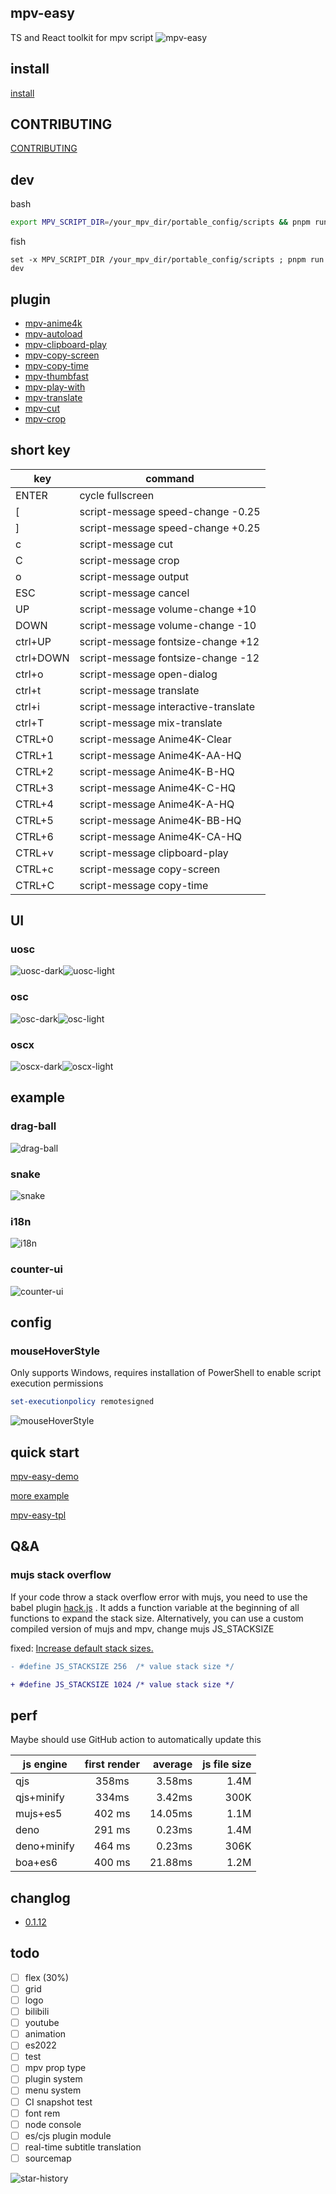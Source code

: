 ## mpv-easy

TS and React toolkit for mpv script
![mpv-easy](./assets/img/mpv-easy.gif)

## install

[install](./mpv-easy-react/install.md)

## CONTRIBUTING

[CONTRIBUTING](./mpv-easy-react/CONTRIBUTING.md)

## dev

bash

```bash
export MPV_SCRIPT_DIR=/your_mpv_dir/portable_config/scripts && pnpm run dev
```

fish

```fish
set -x MPV_SCRIPT_DIR /your_mpv_dir/portable_config/scripts ; pnpm run dev
```

## plugin

- [mpv-anime4k](./mpv-anime4k/readme.md)
- [mpv-autoload](./mpv-autoload/readme.md)
- [mpv-clipboard-play](./mpv-clipboard-play/readme.md)
- [mpv-copy-screen](./mpv-copy-screen/readme.md)
- [mpv-copy-time](./mpv-copy-time/readme.md)
- [mpv-thumbfast](./mpv-thumbfast/readme.md)
- [mpv-play-with](./mpv-play-with/readme.md)
- [mpv-translate](./mpv-translate/readme.md)
- [mpv-cut](./mpv-cut/readme.md)
- [mpv-crop](./mpv-crop/readme.md)

## short key

| key       | command                              |
| --------- | ------------------------------------ |
| ENTER     | cycle fullscreen                     |
| [         | script-message speed-change -0.25    |
| ]         | script-message speed-change +0.25    |
| c         | script-message cut                   |
| C         | script-message crop                  |
| o         | script-message output                |
| ESC       | script-message cancel                |
| UP        | script-message volume-change +10     |
| DOWN      | script-message volume-change -10     |
| ctrl+UP   | script-message fontsize-change +12   |
| ctrl+DOWN | script-message fontsize-change -12   |
| ctrl+o    | script-message open-dialog           |
| ctrl+t    | script-message translate             |
| ctrl+i    | script-message interactive-translate |
| ctrl+T    | script-message mix-translate         |
| CTRL+0    | script-message Anime4K-Clear         |
| CTRL+1    | script-message Anime4K-AA-HQ         |
| CTRL+2    | script-message Anime4K-B-HQ          |
| CTRL+3    | script-message Anime4K-C-HQ          |
| CTRL+4    | script-message Anime4K-A-HQ          |
| CTRL+5    | script-message Anime4K-BB-HQ         |
| CTRL+6    | script-message Anime4K-CA-HQ         |
| CTRL+v    | script-message clipboard-play        |
| CTRL+c    | script-message copy-screen           |
| CTRL+C    | script-message copy-time             |

## UI

### uosc

<div style="display: flex;">
  <img src="./assets/img/uosc-dark.webp" alt="uosc-dark"/>
  <img src="./assets/img/uosc-light.webp" alt="uosc-light"/>
</div>

### osc

<div style="display: flex;">
  <img src="./assets/img/osc-dark.webp" alt="osc-dark"/>
  <img src="./assets/img/osc-light.webp" alt="osc-light"/>
</div>

### oscx

<div style="display: flex;">
  <img src="./assets/img/oscx-dark.webp" alt="oscx-dark"/>
  <img src="./assets/img/oscx-light.webp" alt="oscx-light"/>
</div>

## example

### drag-ball

![drag-ball](./assets/img/drag-ball.gif)

### snake

![snake](./assets/img/snake.gif)

### i18n

![i18n](./assets/img/i18n.gif)

### counter-ui

![counter-ui](./assets/img/counter-ui.gif)

## config

### mouseHoverStyle

Only supports Windows, requires installation of PowerShell to enable script execution permissions

```powershell
set-executionpolicy remotesigned
```

![mouseHoverStyle](./assets/img/mouseHoverStyle.png)

## quick start

[mpv-easy-demo](https://github.com/ahaoboy/mpv-easy-demo)

[more example](./mpv-easy-react/src/example/)

[mpv-easy-tpl](https://github.com/mpv-easy/mpv-easy-tpl)

## Q&A

### mujs stack overflow

If your code throw a stack overflow error with mujs, you need to use the babel plugin [hack.js](./mpv-easy-react/src//babel//hack.js)
. It adds a function variable at the beginning of all functions to expand the stack size. Alternatively, you can use a custom compiled version of mujs and mpv, change mujs JS_STACKSIZE

fixed: [Increase default stack sizes.](https://github.com/ccxvii/mujs/commit/7e27931468a7c0f41b2c8a64c9cb6b069f47a5ac)

```diff
- #define JS_STACKSIZE 256	/* value stack size */

+ #define JS_STACKSIZE 1024	/* value stack size */
```

## perf

Maybe should use GitHub action to automatically update this

| js engine   | first render | average | js file size |
| ----------- | :----------: | ------: | -----------: |
| qjs         |    358ms     |  3.58ms |         1.4M |
| qjs+minify  |    334ms     |  3.42ms |         300K |
| mujs+es5    |    402 ms    | 14.05ms |         1.1M |
| deno        |    291 ms    |  0.23ms |         1.4M |
| deno+minify |    464 ms    |  0.23ms |         306K |
| boa+es6     |    400 ms    | 21.88ms |         1.2M |

## changlog

- [0.1.12](./assets/changelog/0.1.12.md)

## todo

- [ ] flex (30%)
- [ ] grid
- [ ] logo
- [ ] bilibili
- [ ] youtube
- [ ] animation
- [ ] es2022
- [ ] test
- [ ] mpv prop type
- [ ] plugin system
- [ ] menu system
- [ ] CI snapshot test
- [ ] font rem
- [ ] node console
- [ ] es/cjs plugin module
- [ ] real-time subtitle translation
- [ ] sourcemap

![star-history](https://api.star-history.com/svg?repos=mpv-easy/mpv-easy&type=Date)
